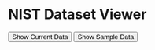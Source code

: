 <!DOCTYPE html>
<html>
<head>
  <title>NIST Dataset Viewer</title>
  <style>
    /* Your CSS styles here */
  </style>
  <script>
    // Fetch and display the current data
    function showCurrentData() {
      const url = "https://smstestbed.nist.gov/vds/current";
      fetchData(url);
    }
    
    // Fetch and display the sample data
    function showSampleData() {
      const url = "https://smstestbed.nist.gov/vds/sample";
      fetchData(url);
    }
    
    // Fetch data from the given URL and display it on the webpage
    function fetchData(url) {
      fetch(url)
        .then(response => response.text())
        .then(data => {
          // Parse the XML data and extract the relevant information
          const parser = new DOMParser();
          const xmlDoc = parser.parseFromString(data, "text/xml");

          // Clear the existing data in the container
          const dataContainer = document.getElementById("data-container");
          dataContainer.innerHTML = "";

          // Extract data items and display them on the webpage
          const devices = xmlDoc.getElementsByTagName("Device");
          for (let i = 0; i < devices.length; i++) {
            const device = devices[i];
            const deviceId = device.getAttribute("id");
            const deviceName = device.getAttribute("name");
            
            // Create a div for device information
            const deviceInfo = document.createElement("div");
            deviceInfo.classList.add("device");
            deviceInfo.innerHTML = `<h2>${deviceName}</h2>`;
            dataContainer.appendChild(deviceInfo);
            
            // Display data items for the device
            const dataItems = device.getElementsByTagName("DataItem");
            for (let j = 0; j < dataItems.length; j++) {
              const dataItem = dataItems[j];
              const dataItemId = dataItem.getAttribute("id");
              const dataItemName = dataItem.getAttribute("name");
              const dataItemValue = dataItem.textContent;
              
              // Create a div for data item information
              const dataItemInfo = document.createElement("div");
              dataItemInfo.classList.add("data-item");
              dataItemInfo.innerHTML = `<p>${dataItemName}: ${dataItemValue}</p>`;
              deviceInfo.appendChild(dataItemInfo);
            }
          }
        });
    }
  </script>
</head>
<body>
  <h1>NIST Dataset Viewer</h1>
  
  <button onclick="showCurrentData()">Show Current Data</button>
  <button onclick="showSampleData()">Show Sample Data</button>
  
  <div id="data-container"></div>
</body>
</html>

